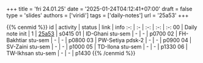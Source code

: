 +++
title = 'fri 24.01.25'
date = '2025-01-24T04:12:41+07:00'
draft = false
type = 'slides'
authors = ['viridi']
tags = ['daily-notes']
url = '25a53'
+++
<!-- more -->

{{% cenmid %}}
id | activity | status | link | info
:-: | :- | :-: | :-: | :-:
00 | Daily note init     | 1 | [25a53](/rusn/25a53) | s0415
01 | ID-Ghani stu-sem    | - | - | p0700
02 | FH-Bakhtiar stu-sem | - | - | p0800
03 | PW-Setiya pdsk-2    | - | - | p0900
04 | SV-Zaini stu-sem    | - | - | p1000
05 | TD-Ilona stu-sem    | - | - | p1330
06 | TW-Ikhsan stu-sem   | - | - | p1430
{{% /cenmid %}}
